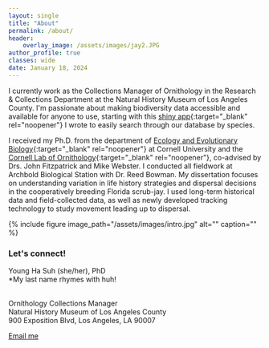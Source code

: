 ```yaml
---
layout: single
title: "About"
permalink: /about/
header:
    overlay_image: /assets/images/jay2.JPG
author_profile: true
classes: wide
date: January 18, 2024
---
```


I currently work as the Collections Manager of Ornithology in the Research & Collections Department at the Natural History Museum of Los Angeles County. I'm passionate about making biodiversity data accessible and available for anyone to use, starting with this [shiny app](https://nhm-birds.shinyapps.io/lacm_birds/){:target="_blank" rel="noopener"} I wrote to easily search through our database by species.  

I received my Ph.D. from the department of [Ecology and Evolutionary Biology](https://ecologyandevolution.cornell.edu/){:target="_blank" rel="noopener"} at Cornell University and the [Cornell Lab of Ornithology](https://www.birds.cornell.edu){:target="_blank" rel="noopener"}, co-advised by Drs. John Fitzpatrick and Mike Webster. I conducted all fieldwork at Archbold Biological Station with Dr. Reed Bowman. My dissertation focuses on understanding variation in life history strategies and dispersal decisions in the cooperatively breeding Florida scrub-jay. I used long-term historical data and field-collected data, as well as newly developed tracking technology to study movement leading up to dispersal.

{% include figure image_path="/assets/images/intro.jpg" alt="" caption="" %}


### Let's connect!
Young Ha Suh (she/her), PhD <br>
    *My last name rhymes with huh! <br>

<br />
Ornithology Collections Manager <br />
Natural History Museum of Los Angeles County <br />
900 Exposition Blvd, Los Angeles, LA 90007 <br />

<a href="mailto:{{ 'ysuh@nhm.org' | encode_email }}" title="Email me">Email me</a>
